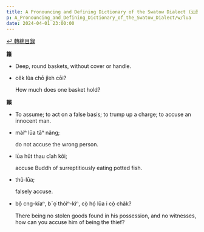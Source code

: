 ```yaml
---
title: A Pronouncing and Defining Dictionary of the Swatow Dialect (汕頭方言音義字典) / lua
p: A_Pronouncing_and_Defining_Dictionary_of_the_Swatow_Dialect/w/lua
date: 2024-04-01 23:00:00
---
```


[↩️ 轉總目錄](/A_Pronouncing_and_Defining_Dictionary_of_the_Swatow_Dialect)


**籮**
- Deep, round baskets, without cover or handle.

- cêk lûa chō jîeh cōi?

  How much does one basket hold?

**賴**
- To assume; to act on a false basis; to trump up a charge; to accuse an innocent man.

- màiⁿ lūa tāⁿ nâng;

  do not accuse the wrong person.

- lūa hût thau cîah kôi;

  accuse Buddh of surreptitiously eating potted fish.

- thû-lūa;

  falsely accuse.

- bô̤ cng-kĭaⁿ, bˆo̤͘ thóiⁿ-kìⁿ, cò̤ hó̤ lūa i cò̤ châk?

  There being no stolen goods found in his possession, and no witnesses, how can you accuse him of being the thief?